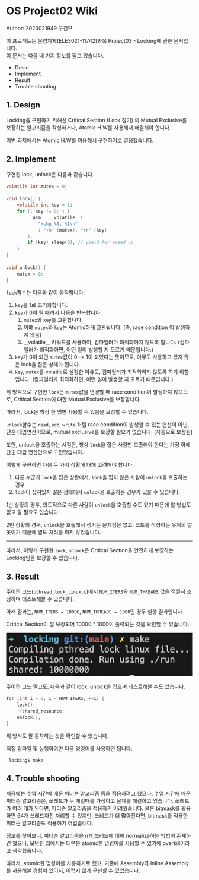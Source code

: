 # OS Project02 Wiki

Author: 2020021949 구건모

이 프로젝트는 운영체제(ELE3021-11742)과목 Project03 - Locking에 관한 문서입니다.  
이 문서는 다음 네 가지 정보를 담고 있습니다.

* Desin
* Implement
* Result
* Trouble shooting

## 1. Design

Locking을 구현하기 위해선 Critical Section (Lock 잡기) 의 Mutual Exclusive를 보장하는 알고리즘을 작성하거나, Atomic H.W를 사용해서 해결해야 합니다.

이번 과제에서는 Atomic H.W를 이용해서 구현하기로 결정했습니다.

## 2. Implement

구현된 lock, unlock은 다음과 같습니다.

```c
volatile int mutex = 0;

void lock() {
    volatile int key = 1;
    for (; key != 0; ) {
        __asm__ __volatile__(
            "xchg %0, %1\n"
            : "+m" (mutex), "+r" (key)
        );
        if (key) sleep(0); // yield for speed up
    }
}

void unlock() {
    mutex = 0;
}
```

`lock`함수는 다음과 같이 동작합니다.

1. `key`를 1로 초기화합니다.
2. `key`가 0이 될 때까지 다음을 반복합니다.
    1. `mutex`와 `key`를 교환합니다.
    2. 이떄 `mutex`와 `key`는 Atomic하게 교환됩니다. (즉, race condition 이 발생하지 않음)
    3. \_\_volatile\_\_ 키워드를 사용하여, 컴파일러가 최적화하지 않도록 합니다. (컴파일러가 최적화하면, 어떤 일이 발생할 지 모르기 때문입니다.)
3. `key`가 0이 되면 `mutex`값이 0 -> 1이 되었다는 뜻이므로, 아무도 사용하고 있지 않은 lock을 잡은 상태가 됩니다.
4. `key`, `mutex`를 volatile로 설정한 이유도, 컴파일러가 최적화하지 않도록 하기 위함입니다. (컴파일러가 최적화하면, 어떤 일이 발생할 지 모르기 때문입니다.)

위 방식으로 구현한 `lock`은 `mutex`값을 변경할 때 race condition이 발생하지 않으므로, Critical Section에 대한 Mutual Exclusive를 보장합니다.

따라서, lock은 항상 한 명만 사용할 수 있음을 보장할 수 있습니다.

`unlock`함수는 `read`, `add`, `write` 처럼 race condition이 발생할 수 있는 연산이 아닌, 단순 대입연산이므로, mutual exclusive를 보장할 필요가 없습니다. (자동으로 보장됨)

또한, unlock을 호출하는 시점은, 항상 `lock`을 잡은 사람만 호출해야 한다는 가정 하에 단순 대입 연산만으로 구현했습니다.

이렇게 구현하면 다음 두 가지 상황에 대해 고려해야 합니다.

1. 다른 누군가 `lock`을 잡은 상황에서, `lock`을 잡지 않은 사람이 `unlock`을 호출하는 경우
2. `lock`이 잡혀있지 않은 상태에서 `unlock`을 호출하는 경우가 있을 수 있습니다.

1번 상황의 경우, 의도적으로 다른 사람이 `unlock`을 호출할 수도 있기 때문에 알 방법도 없고 알 필요도 없습니다.

2번 상황의 경우, `unlock`을 호출해서 생기는 문제점은 없고, 코드를 작성하는 유저의 잘못이기 때문에 별도 처리를 하지 않았습니다.

---

따라서, 이렇게 구현한 `lock`, `unlock`은 Critical Section을 안전하게 보장하는 Locking임을 보장할 수 있습니다.

## 3. Result

주어진 코드(`pthread_lock_linux.c`)에서 `NUM_ITERS`와 `NUM_THREADS` 값을 적절히 조정하며 테스트해볼 수 있습니다.

아래 결과는, `NUM_ITERS = 10000`, `NUM_THREADS = 1000`인 경우 실행 결과입니다.

Critical Section이 잘 보장되어 10000 * 1000이 출력되는 것을 확인할 수 있습니다.

![ex](ex.png)

주어진 코드 말고도, 다음과 같이 lock, unlock을 잡으며 테스트해볼 수도 있습니다.

```c
for (int i = 0; i < NUM_ITERS; ++i) {
    lock();
    ++shared_resource;
    unlock();
}
```

위 방식도 잘 동작하는 것을 확인할 수 있습니다.

직접 컴파일 및 실행하려면 다음 명령어를 사용하면 됩니다.

```shell
 locking$ make
```

## 4. Trouble shooting

처음에는 수업 시간에 배운 피터슨 알고리즘 등을 적용하려고 했으나, 수업 시간에 배운 피터슨 알고리즘은, 쓰레드가 두 개일때를 가정하고 문제를 해결하고 있습니다. 쓰레드가 여러 개가 된다면, 피터슨 알고리즘을 적용하기 어려웠습니다. 물론 bitmask를 활용하면 64개 쓰레드까진 처리할 수 있지만, 쓰레드가 더 많아진다면, bitmask를 적용한 피터슨 알고리즘도 적용하기 어렵습니다.

정보를 찾아보니, 피터슨 알고리즘을 n개 쓰레드에 대해 normalize하는 방법이 존재하긴 했으나, 모던한 칩에서는 대부분 atomic한 명령어를 사용할 수 있기에 overkill이라고 생각했습니다.

따라서, atomic한 명령어를 사용하기로 했고, 기존에 Assembly와 Inline Assembly를 사용해본 경험이 있어서, 어렵지 않게 구현할 수 있었습니다.

